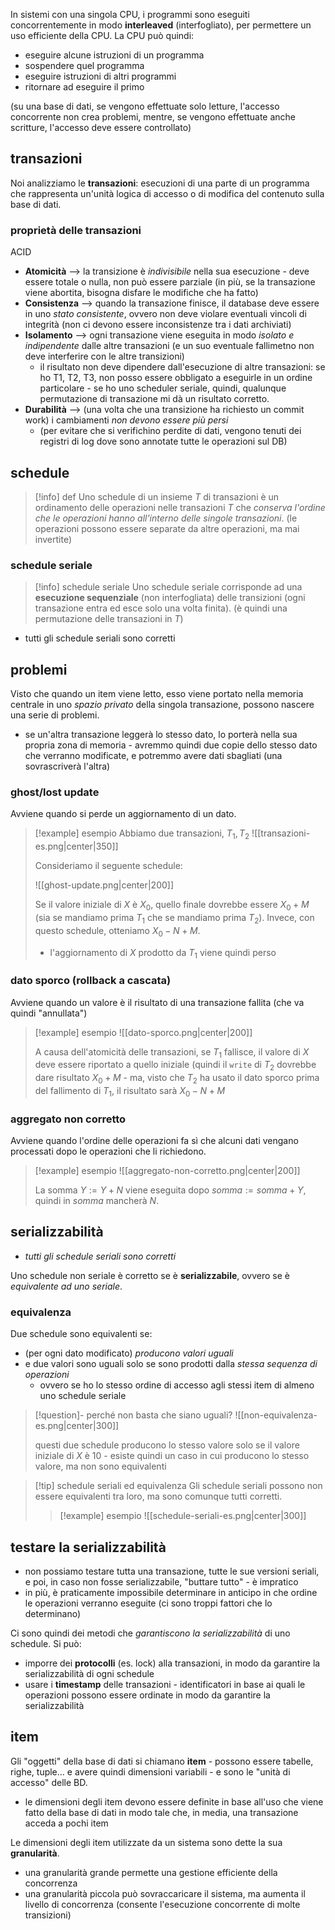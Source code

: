 In sistemi con una singola CPU, i programmi sono eseguiti concorrentemente in modo **interleaved** (interfogliato), per permettere un uso efficiente della CPU.
La CPU può quindi:
- eseguire alcune istruzioni di un programma
- sospendere quel programma
- eseguire istruzioni di altri programmi
- ritornare ad eseguire il primo

(su una base di dati, se vengono effettuate solo letture, l'accesso concorrente non crea problemi, mentre, se vengono effettuate anche scritture, l'accesso deve essere controllato)
## transazioni
Noi analizziamo le **transazioni**: esecuzioni di una parte di un programma che rappresenta un'unità logica di accesso o di modifica del contenuto sulla base di dati.
### proprietà delle transazioni
ACID
- **Atomicità** --> la transizione è *indivisibile* nella sua esecuzione - deve essere totale o nulla, non può essere parziale (in più, se la transazione viene abortita, bisogna disfare le modifiche che ha fatto)
- **Consistenza** --> quando la transazione finisce, il database deve essere in uno *stato consistente*, ovvero non deve violare eventuali vincoli di integrità (non ci devono essere inconsistenze tra i dati archiviati)
- **Isolamento** --> ogni transazione viene eseguita in modo *isolato e indipendente* dalle altre transazioni (e un suo eventuale fallimetno non deve interferire con le altre transizioni)
	- il risultato non deve dipendere dall'esecuzione di altre transazioni: se ho T1, T2, T3, non posso essere obbligato a eseguirle in un ordine particolare - se ho uno scheduler seriale, quindi, qualunque permutazione di transazione mi dà un risultato corretto.
- **Durabilità** --> (una volta che una transizione ha richiesto un commit work) i cambiamenti *non devono essere più persi*
	- (per evitare che si verifichino perdite di dati, vengono tenuti dei registri di log dove sono annotate tutte le operazioni sul DB)

## schedule

> [!info] def
> Uno schedule di un insieme $T$ di transazioni è un ordinamento delle operazioni nelle transazioni $T$ che *conserva l'ordine che le operazioni hanno all'interno delle singole transazioni*.
> (le operazioni possono essere separate da altre operazioni, ma mai invertite)

### schedule seriale

> [!info] schedule seriale
> Uno schedule seriale corrisponde ad una **esecuzione sequenziale** (non interfogliata) delle transizioni (ogni transazione entra ed esce solo una volta finita).
> (è quindi una permutazione delle transazioni in $T$)

- tutti gli schedule seriali sono corretti
## problemi
Visto che quando un item viene letto, esso viene portato nella memoria centrale in uno *spazio privato* della singola transazione, possono nascere una serie di problemi.
- se un'altra transazione leggerà lo stesso dato, lo porterà nella sua propria zona di memoria - avremmo quindi due copie dello stesso dato che verranno modificate, e potremmo avere dati sbagliati (una sovrascriverà l'altra)

### ghost/lost update
Avviene quando si perde un aggiornamento di un dato.

>[!example] esempio
>Abbiamo due transazioni, $T_{1},\,T_{2}$
>![[transazioni-es.png|center|350]]
>
>Consideriamo il seguente schedule:
>
>![[ghost-update.png|center|200]]
>
>Se il valore iniziale di $X$ è $X_{0}$, quello finale dovrebbe essere $X_{0}+M$ (sia se mandiamo prima $T_{1}$ che se mandiamo prima $T_{2}$).
>Invece, con questo schedule, otteniamo $X_{0}-N+M$.
>- l'aggiornamento di $X$ prodotto da $T_{1}$ viene quindi perso

### dato sporco (rollback a cascata)
Avviene quando un valore è il risultato di una transazione fallita (che va quindi "annullata")

> [!example] esempio
> ![[dato-sporco.png|center|200]]
>  
> A causa dell'atomicità delle transazioni, se $T_{1}$ fallisce, il valore di $X$ deve essere riportato a quello iniziale (quindi il `write` di $T_{2}$ dovrebbe dare risultato $X_{0}+M$ - ma, visto che $T_{2}$ ha usato il dato sporco prima del fallimento di $T_{1}$, il risultato sarà $X_{0}-N+M$

### aggregato non corretto
Avviene quando l'ordine delle operazioni fa sì che alcuni dati vengano processati dopo le operazioni che li richiedono.

>[!example] esempio
>![[aggregato-non-corretto.png|center|200]]
>
> La somma $Y:= Y+N$ viene eseguita dopo $somma := somma + Y$, quindi in $somma$ mancherà $N$.

## serializzabilità
- *tutti gli schedule seriali sono corretti*

Uno schedule non seriale è corretto se è **serializzabile**, ovvero se è *equivalente ad uno seriale*.

### equivalenza
Due schedule sono equivalenti se:
- (per ogni dato modificato) *producono valori uguali*
- e due valori sono uguali solo se sono prodotti dalla *stessa sequenza di operazioni*
	- ovvero se ho lo stesso ordine di accesso agli stessi item di almeno uno schedule seriale

>[!question]- perché non basta che siano uguali?
>![[non-equivalenza-es.png|center|300]]
>
>questi due schedule producono lo stesso valore solo se il valore iniziale di $X$ è 10 - esiste quindi un caso in cui producono lo stesso valore, ma non sono equivalenti

>[!tip] schedule seriali ed equivalenza
>Gli schedule seriali possono non essere equivalenti tra loro, ma sono comunque tutti corretti.
>
>>[!example] esempio
>>![[schedule-seriali-es.png|center|300]]

## testare la serializzabilità
- non possiamo testare tutta una transazione, tutte le sue versioni seriali, e poi, in caso non fosse serializzabile, "buttare tutto" - è impratico
- in più, è praticamente impossibile determinare in anticipo in che ordine le operazioni verranno eseguite (ci sono troppi fattori che lo determinano)

Ci sono quindi dei metodi che *garantiscono la serializzabilità* di uno schedule.
Si può:
- imporre dei **protocolli** (es. lock) alla transazioni, in modo da garantire la serializzabilità di ogni schedule
- usare i **timestamp** delle transazioni - identificatori in base ai quali le operazioni possono essere ordinate in modo da garantire la serializzabilità

## item
Gli "oggetti" della base di dati si chiamano **item** - possono essere tabelle, righe, tuple... e avere quindi dimensioni variabili - e sono le "unità di accesso" delle BD.

- le dimensioni degli item devono essere definite in base all'uso che viene fatto della base di dati in modo tale che, in media, una transazione acceda a pochi item

Le dimensioni degli item utilizzate da un sistema sono dette la sua **granularità**.
- una granularità grande permette una gestione efficiente della concorrenza
- una granularità piccola può sovraccaricare il sistema, ma aumenta il livello di concorrenza (consente l'esecuzione concorrente di molte transizioni)